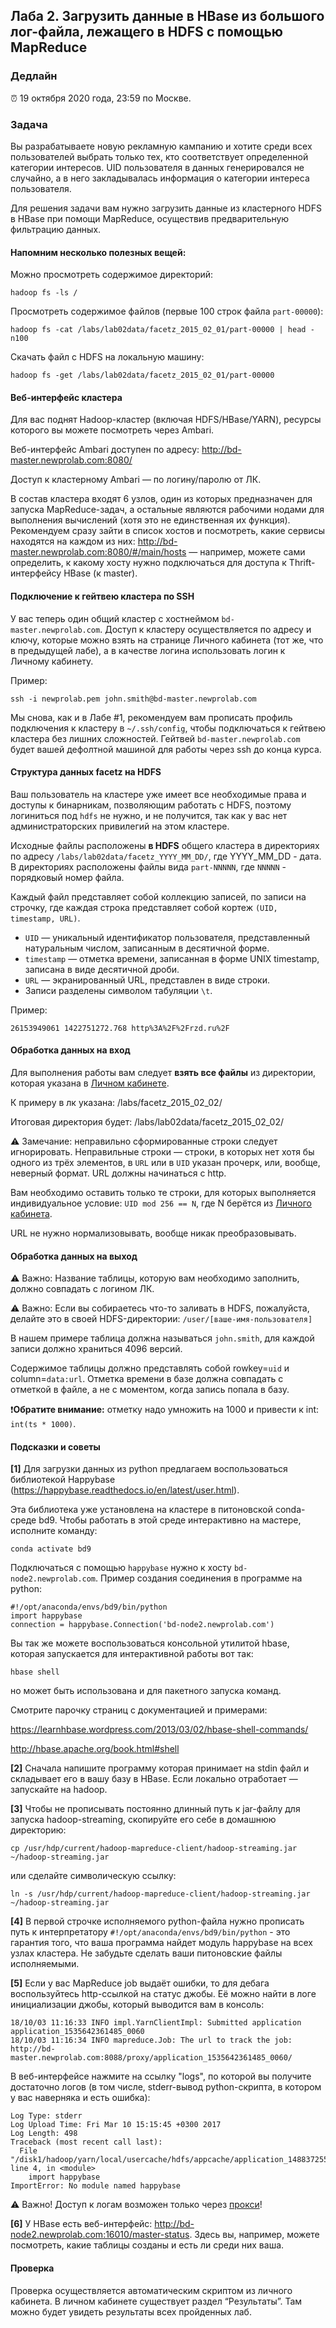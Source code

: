 ## Лаба 2. Загрузить данные в HBase из большого лог-файла, лежащего в HDFS с помощью MapReduce

### Дедлайн

⏰ 19 октября 2020 года, 23:59 по Москве.

### Задача

Вы разрабатываете новую рекламную кампанию и хотите среди всех пользователей выбрать только тех, кто соответствует определенной категории интересов. UID пользователя в данных генерировался не случайно, а в него закладывалась информация о категории интереса пользователя.

Для решения задачи вам нужно загрузить данные из кластерного HDFS в HBase при помощи MapReduce, осуществив предварительную фильтрацию данных.

#### Напомним несколько полезных вещей:

Можно просмотреть содержимое директорий:
```
hadoop fs -ls /
```

Просмотреть содержимое файлов (первые 100 строк файла `part-00000`):

```
hadoop fs -cat /labs/lab02data/facetz_2015_02_01/part-00000 | head -n100
```

Скачать файл с HDFS на локальную машину:

```
hadoop fs -get /labs/lab02data/facetz_2015_02_01/part-00000
```

#### Веб-интерфейс кластера

Для вас поднят Hadoop-кластер (включая HDFS/HBase/YARN), ресурсы которого вы можете посмотреть через Ambari.

Веб-интерфейс Ambari доступен по адресу: http://bd-master.newprolab.com:8080/

Доступ к кластерному Ambari — по логину/паролю от ЛК.

В состав кластера входят 6 узлов, один из которых предназначен для запуска MapReduce-задач, а остальные являются рабочими нодами для выполнения вычислений (хотя это не единственная их функция). Рекомендуем сразу зайти в список хостов и посмотреть, какие сервисы находятся на каждом из них: http://bd-master.newprolab.com:8080/#/main/hosts — например, можете сами определить, к какому хосту нужно подключаться для доступа к Thrift-интерфейсу HBase (к master).

#### Подключение к гейтвею кластера по SSH

У вас теперь один общий кластер с хостнеймом `bd-master.newprolab.com`. Доступ к кластеру осуществляется по адресу и ключу, которые можно взять на странице Личного кабинета (тот же, что в предыдущей лабе), а в качестве логина использовать логин к Личному кабинету.

Пример:

```
ssh -i newprolab.pem john.smith@bd-master.newprolab.com
```

Мы снова, как и в Лабе #1, рекомендуем вам прописать профиль подключения к кластеру в `~/.ssh/config`, чтобы подключаться к гейтвею кластера без лишних сложностей. Гейтвей `bd-master.newprolab.com` будет вашей дефолтной машиной для работы через ssh до конца курса.

#### Структура данных facetz на HDFS

Ваш пользователь на кластере уже имеет все необходимые права и доступы к бинарникам, позволяющим работать с HDFS, поэтому логиниться под `hdfs` не нужно, и не получится, так как у вас нет администраторских привилегий на этом кластере.

Исходные файлы расположены **в HDFS** общего кластера в директориях по адресу
`/labs/lab02data/facetz_YYYY_MM_DD/`, где YYYY_MM_DD - дата.
В директориях расположены файлы вида `part-NNNNN`, где `NNNNN` - порядковый номер файла.

Каждый файл представляет собой коллекцию записей, по записи на строчку, где каждая строка представляет собой кортеж `(UID, timestamp, URL)`.

- `UID` — уникальный идентификатор пользователя, представленный натуральным числом, записанным в десятичной форме.
- `timestamp` — отметка времени, записанная в форме UNIX timestamp, записана в виде десятичной дроби.
- `URL` — экранированный URL, представлен в виде строки.
- Записи разделены символом табуляции `\t`.

Пример:

```
26153949061 1422751272.768 http%3A%2F%2Frzd.ru%2F
```

#### Обработка данных на вход

Для выполнения работы вам следует **взять все файлы** из директории, которая указана в [Личном кабинете](http://lk.newprolab.com/lab/lab02).

К примеру в лк указана: /labs/facetz_2015_02_02/

Итоговая директория будет: /labs/lab02data/facetz_2015_02_02/

⚠️ Замечание: неправильно сформированные строки следует игнорировать.
Неправильные строки — строки, в которых нет хотя бы одного из трёх элементов, в `URL` или в `UID` указан прочерк, или, вообще, неверный формат. URL должны начинаться с http.

Вам необходимо оставить только те строки, для которых выполняется индивидуальное условие: `UID mod 256 == N`, где N берётся из [Личного кабинета](http://lk.newprolab.com/lab/lab02).

URL не нужно нормализовывать, вообще никак преобразовывать.

#### Обработка данных на выход

⚠️ Важно: Название таблицы, которую вам необходимо заполнить, должно совпадать с логином ЛК.

⚠️ Важно: Если вы собираетесь что-то заливать в HDFS, пожалуйста, делайте это в своей HDFS-директории: `/user/[ваше-имя-пользователя]`

В нашем примере таблица должна называться `john.smith`, для каждой записи должно храниться 4096 версий.

Содержимое таблицы должно представлять собой rowkey=`uid` и column=`data:url`. Отметка времени в базе должна совпадать с отметкой в файле, а не с моментом, когда запись попала в базу.

❗️**Обратите внимание:** отметку надо умножить на 1000 и привести к int: `int(ts * 1000)`.

#### Подсказки и советы

**[1]** Для загрузки данных из python предлагаем воспользоваться библиотекой Happybase (https://happybase.readthedocs.io/en/latest/user.html).

Эта библиотека уже установлена на кластере в питоновской conda-среде bd9. Чтобы работать в этой среде интерактивно на мастере, исполните команду:

```
conda activate bd9
```

Подключаться с помощью `happybase` нужно к хосту `bd-node2.newprolab.com`. Пример создания соединения в программе на python:

```
#!/opt/anaconda/envs/bd9/bin/python
import happybase
connection = happybase.Connection('bd-node2.newprolab.com')
```

Вы так же можете воспользоваться консольной утилитой hbase, которая запускается для интерактивной работы вот так:

```
hbase shell
```

но может быть использована и для пакетного запуска команд.

Смотрите парочку страниц с документацией и примерами:

https://learnhbase.wordpress.com/2013/03/02/hbase-shell-commands/

http://hbase.apache.org/book.html#shell

**[2]** Сначала напишите программу которая принимает на stdin файл и складывает его в вашу базу в HBase. Если локально отработает — запускайте на hadoop.

**[3]** Чтобы не прописывать постоянно длинный путь к jar-файлу для запуска hadoop-streaming, скопируйте его себе в домашнюю директорию:

```
cp /usr/hdp/current/hadoop-mapreduce-client/hadoop-streaming.jar ~/hadoop-streaming.jar
```

или сделайте символическую ссылку:

```
ln -s /usr/hdp/current/hadoop-mapreduce-client/hadoop-streaming.jar ~/hadoop-streaming.jar
```

**[4]** В первой строчке исполняемого python-файла нужно прописать путь к интерпретатору `#!/opt/anaconda/envs/bd9/bin/python` - это гарантия того, что ваша программа найдет модуль happybase на всех узлах кластера. Не забудьте сделать ваши питоновские файлы исполняемыми.

**[5]** Если у вас MapReduce job выдаёт ошибки, то для дебага воспользуйтесь http-ссылкой на статус джобы. Её можно найти в логе инициализации джобы, который выводится вам в консоль:

```
18/10/03 11:16:33 INFO impl.YarnClientImpl: Submitted application application_1535642361485_0060
18/10/03 11:16:34 INFO mapreduce.Job: The url to track the job: http://bd-master.newprolab.com:8088/proxy/application_1535642361485_0060/
```

В веб-интерфейсе нажмите на ссылку "logs", по которой вы получите достаточно логов (в том числе, stderr-вывод python-скрипта, в котором у вас наверняка и есть ошибка):

```
Log Type: stderr
Log Upload Time: Fri Mar 10 15:15:45 +0300 2017
Log Length: 498
Traceback (most recent call last):
  File "/disk1/hadoop/yarn/local/usercache/hdfs/appcache/application_1488372559028_0002/container_e01_1488372559028_0002_01_000034/./m.py", line 4, in <module>
    import happybase
ImportError: No module named happybase
```

⚠️ Важно! Доступ к логам возможен только через [прокси](../../common/proxy.md)!

**[6]** У HBase есть веб-интерфейс: http://bd-node2.newprolab.com:16010/master-status. Здесь вы, например, можете посмотреть, какие таблицы созданы и есть ли среди них ваша.

#### Проверка

Проверка осуществляется автоматическим скриптом из личного кабинета. В личном кабинете существует раздел “Результаты”. Там можно будет увидеть результаты всех пройденных лаб.
